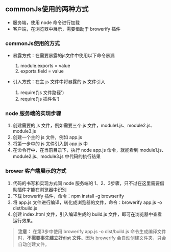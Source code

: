 ## commonJs使用的两种方式
- 服务端，使用 node 命令进行加载
- 客户端，在浏览器中展示，需要借助于 browerify 插件

### commonJs使用的方式
- 暴露方式：在需要暴露的js文件中使用以下命令暴漏
    1.  module.exports = value
    2.  exports.field = value

- 引入方式：在主 js 文件中将暴露的 js 文件引入
  1.  require('js 文件路径')
  2.  require('js 插件名')

### node 服务端的实现步骤
  1.  创建需要的 js 文件，例如需要三个 js 文件，module1.js、module2.js、module3.js
  1.  创建一个主的 js 文件，例如 app.js
  1.  将第一步中的 js 文件引入到 app.js 中
  1.  在命令行中，在当前目录下，执行 node app.js 命令，就能看到 module1.js、module2.js、module3.js 中代码的执行结果

### brower 客户端展示的方式
  1.  代码的书写和实现方式同 node 服务端的 1、2、3步骤，只不过在这里需要借助插件才能在浏览器中识别
  1.  下载 browerify 插件，命令：npm install -g browserify
  3.  将 app.js 文件进行编译，转化成浏览器的文件，命令：browerify app.js -o dist/build.js
  4.  创建 index.html 文件，引入编译生成的 build.js 文件，即可在浏览器中查看运行效果。
  
  > **注意：** 在第3步中使用 browerify app.js -o dist/build.js 命令生成编译文件时，**不需要事先建立好dist 文件**。因为 browerify 会自动创建文件夹，只会自动创建文件。